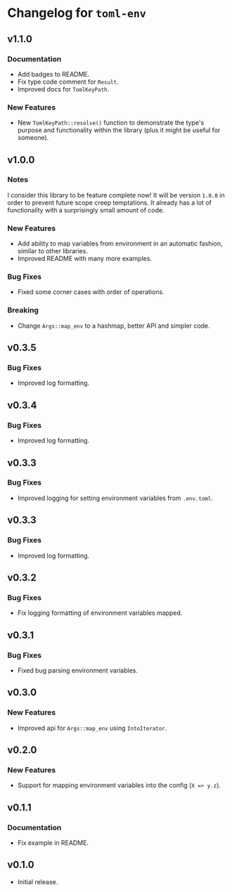 # Changelog for `toml-env`

## v1.1.0

### Documentation

- Add badges to README.
- Fix type code comment for `Result`.
- Improved docs for `TomlKeyPath`.

### New Features

- New `TomlKeyPath::resolve()` function to demonstrate the type's purpose and functionality within the library (plus it might be useful for someone).

## v1.0.0

### Notes

I consider this library to be feature complete now! It will be version `1.0.0` in order to prevent future scope creep temptations. It already has a lot of functionality with a surprisingly small amount of code.

### New Features

- Add ability to map variables from environment in an automatic fashion, similar to other libraries.
- Improved README with many more examples.

### Bug Fixes

- Fixed some corner cases with order of operations.

### Breaking

- Change `Args::map_env` to a hashmap, better API and simpler code.

## v0.3.5

### Bug Fixes

- Improved log formatting.

## v0.3.4

### Bug Fixes

- Improved log formatting.

## v0.3.3

### Bug Fixes

- Improved logging for setting environment variables from `.env.toml`.

## v0.3.3

### Bug Fixes

- Improved log formatting.

## v0.3.2

### Bug Fixes

- Fix logging formatting of environment variables mapped.

## v0.3.1

### Bug Fixes

- Fixed bug parsing environment variables.

## v0.3.0

### New Features

- Improved api for `Args::map_env` using `IntoIterator`.

## v0.2.0

### New Features

- Support for mapping environment variables into the config (`X => y.z`).

## v0.1.1

### Documentation

- Fix example in README.

## v0.1.0

- Initial release.
